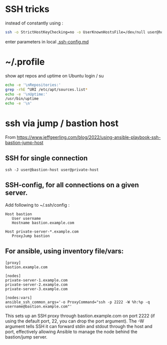 # SSH tricks

instead of constantly using : 

```bash
ssh -o StrictHostKeyChecking=no -o UserKnownHostsFile=/dev/null user@host
```
enter parameters in local  [.ssh-config.md](https://github.com/smirnov-mi/tech/blob/main/ssh/.ssh-config.md)

# ~/.profile

show apt repos and uptime on Ubuntu login / su
```bash
echo -e '\nRepositories:'
grep -rhE ^URI /etc/apt/sources.list*
echo -e '\nUptime:'
/usr/bin/uptime
echo -e '\n'
```

# ssh via jump / bastion host

From https://www.jeffgeerling.com/blog/2022/using-ansible-playbook-ssh-bastion-jump-host


## SSH for single connection

    ssh -J user@bastion-host user@private-host
  

## SSH-config, for all connections on a given server.

Add following to  ~/.ssh/config :

    Host bastion
       User username
       Hostname bastion.example.com
    
    Host private-server-*.example.com
       ProxyJump bastion


## For ansible, using inventory file/vars: 

    [proxy]
    bastion.example.com
    
    [nodes]
    private-server-1.example.com
    private-server-2.example.com
    private-server-3.example.com
    
    [nodes:vars]
    ansible_ssh_common_args='-o ProxyCommand="ssh -p 2222 -W %h:%p -q username@bastion.example.com"'
    
This sets up an SSH proxy through bastion.example.com on port 2222 (if using the default port, 22, you can drop the port argument). The -W argument tells SSH it can forward stdin and stdout through the host and port, effectively allowing Ansible to manage the node behind the bastion/jump server.

